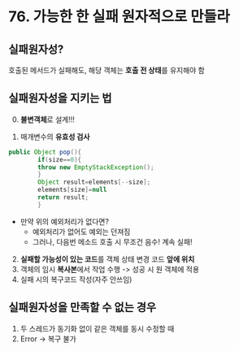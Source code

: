 # 76. 가능한 한 실패 원자적으로 만들라

## 실패원자성?

호출된 메서드가 실패해도, 해당 객체는 **호출 전 상태**를 유지해야 함

## 실패원자성을 지키는 법

0. **불변객체**로 설계!!!

1. 매개변수의 **유효성 검사**

```java
public Object pop(){
        if(size==0){
        throw new EmptyStackException();
        }
        Object result=elements[--size];
        elements[size]=null
        return result;
        }
```

- 만약 위의 예외처리가 없다면?
    - 예외처리가 없어도 예외는 던져짐
    - 그러나, 다음번 메소드 호출 시 무조건 음수! 계속 실패!

2. **실패할 가능성이 있는 코드**를 객체 상태 변경 코드 **앞에 위치**
3. 객체의 임시 **복사본**에서 작업 수행 -> 성공 시 원 객체에 적용
4. 실패 시의 복구코드 작성(자주 안쓰임)

## 실패원자성을 만족할 수 없는 경우

1. 두 스레드가 동기화 없이 같은 객체를 동시 수정할 때
2. Error -> 복구 불가
